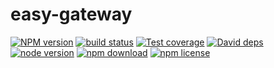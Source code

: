 # easy-gateway

[![NPM version][npm-image]][npm-url]
[![build status][travis-image]][travis-url]
[![Test coverage][coveralls-image]][coveralls-url]
[![David deps][david-image]][david-url]
[![node version][node-image]][node-url]
[![npm download][download-image]][download-url]
[![npm license][license-image]][download-url]

[npm-image]: https://img.shields.io/npm/v/easy-gateway.svg?style=flat-square
[npm-url]: https://npmjs.org/package/easy-gateway
[travis-image]: https://img.shields.io/travis/215566435/easy-gateway.svg?style=flat-square
[travis-url]: https://travis-ci.org/215566435/easy-gateway
[coveralls-image]: https://img.shields.io/coveralls/215566435/easy-gateway.svg?style=flat-square
[coveralls-url]: https://coveralls.io/r/215566435/easy-gateway?branch=master
[david-image]: https://img.shields.io/david/215566435/easy-gateway.svg?style=flat-square
[david-url]: https://david-dm.org/215566435/easy-gateway
[node-image]: https://img.shields.io/badge/node.js-%3E=_8.0-green.svg?style=flat-square
[node-url]: http://nodejs.org/download/
[download-image]: https://img.shields.io/npm/dm/easy-gateway.svg?style=flat-square
[download-url]: https://npmjs.org/package/easy-gateway
[license-image]: https://img.shields.io/npm/l/easy-gateway.svg
